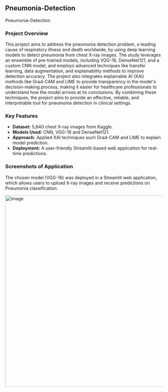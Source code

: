 ## Pneumonia-Detection
Pneumonia-Detection

### Project Overview
This project aims to address the pneumonia detection problem, a leading cause of respiratory illness and death worldwide, by using deep learning models to detect pneumonia from chest X-ray images. The study leverages an ensemble of pre-trained models, including VGG-16, DenseNet121, and a custom CNN model, and employs advanced techniques like transfer learning, data augmentation, and explainability methods to improve detection accuracy. The project also integrates explainable AI (XAI) methods like Grad-CAM and LIME to provide transparency in the model's decision-making process, making it easier for healthcare professionals to understand how the model arrives at its conclusions. By combining these techniques, the project aims to provide an effective, reliable, and interpretable tool for pneumonia detection in clinical settings.

### Key Features
- **Dataset:** 5,840 chest X-ray images from Kaggle.
- **Models Used:** CNN, VGG-16 and DenseNet121.
- **Approach:** Applied XAI techniques such Grad-CAM and LIME to explain model prediction.
- **Deployment:** A user-friendly Streamlit-based web application for real-time predictions.


### Screenshots of Application
The chosen model (VGG-16) was deployed in a Streamlit web application, which allows users to upload X-ray images and receive predictions on Pneumonia classification. 

<img width="611" alt="image" src="![image](https://github.com/user-attachments/assets/ad93bc6e-7e72-4b1e-8ae3-9b873281911d)
" />
